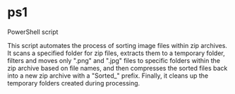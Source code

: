 # ps1
PowerShell script

This script automates the process of sorting image files within zip archives. It scans a specified folder for zip files, extracts them to a temporary folder, filters and moves only ".png" and ".jpg" files to specific folders within the zip archive based on file names, and then compresses the sorted files back into a new zip archive with a "Sorted_" prefix. Finally, it cleans up the temporary folders created during processing.
